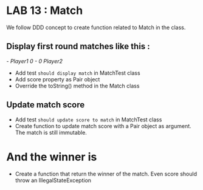 <div class="pb"></div>

# LAB 13 : Match 

We follow DDD concept to create function related to Match in the class.

## Display first round matches like this : 
*- Player1 0 - 0 Player2*

- Add test `should display match` in MatchTest class
- Add score property as Pair object
- Override the toString() method in the Match class

## Update match score
- Add test `should update score to match` in MatchTest class
- Create function to update match score with a Pair object as argument. The match is still immutable.

# And the winner is
- Create a function that return the winner of the match. Even score should throw an IllegalStateException



